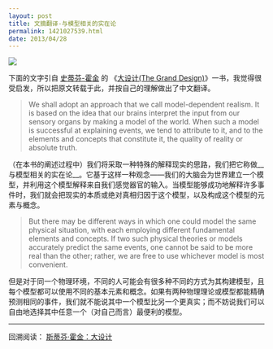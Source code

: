 ```yaml
---
layout: post
title: 文摘翻译-与模型相关的实在论
permalink: 1421027539.html
date: 2013/04/28
---
```


![](http://img.teamkn.com/i/iRWZWP4m.png)

下面的文字引自 [史蒂芬-霍金](http://zh.wikipedia.org/wiki/%E5%8F%B2%E8%92%82%E8%8A%AC%C2%B7%E9%9C%8D%E9%87%91) 的 《[大设计(The Grand Design)](http://zh.wikipedia.org/wiki/%E5%A4%A7%E8%A8%AD%E8%A8%88)》一书，我觉得很受启发，所以把原文转载于此，并按自己的理解做出了中文翻译。

> We shall adopt an approach that we call model-dependent realism. It is based on the idea that our brains interpret the input from our sensory organs by making a model of the world. When such a model is successful at explaining events, we tend to attribute to it, and to the elements and concepts that constitute it, the quality of reality or absolute truth.

（在本书的阐述过程中）我们将采取一种特殊的解释现实的思路，我们把它称做__与模型相关的实在论__。它基于这样一种观念——我们的大脑会为世界建立一个模型，并利用这个模型解释来自我们感觉器官的输入。当模型能够成功地解释许多事件时，我们就会把现实的本质或绝对真相归因于这个模型，以及构成这个模型的元素与概念。

> But there may be different ways in which one could model the same physical situation, with each employing different fundamental elements and concepts. If two such physical theories or models accurately predict the same events, one cannot be said to be more real than the other; rather, we are free to use whichever model is most convenient.

但是对于同一个物理环境，不同的人可能会有很多种不同的方式为其构建模型，且每个模型都可以使用不同的基本元素和概念。如果有两种物理理论或模型都能精确预测相同的事件，我们就不能说其中一个模型比另一个更真实；而不妨说我们可以自由地选择其中任意一个（对自己而言）最便利的模型。

----
回溯阅读：
[斯蒂芬·霍金：大设计](1421027749.html)